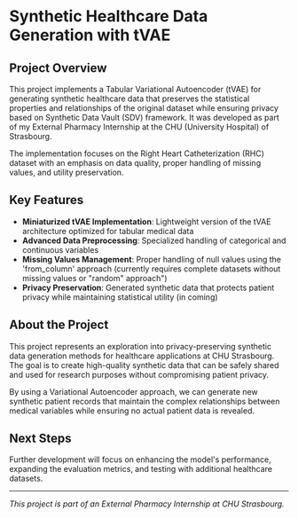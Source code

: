 # Synthetic Healthcare Data Generation with tVAE

## Project Overview

This project implements a Tabular Variational Autoencoder (tVAE) for generating synthetic healthcare data that preserves the statistical properties and relationships of the original dataset while ensuring privacy based on Synthetic Data Vault (SDV) framework. It was developed as part of my External Pharmacy Internship at the CHU (University Hospital) of Strasbourg.

The implementation focuses on the Right Heart Catheterization (RHC) dataset with an emphasis on data quality, proper handling of missing values, and utility preservation.

## Key Features

- **Miniaturized tVAE Implementation**: Lightweight version of the tVAE architecture optimized for tabular medical data
- **Advanced Data Preprocessing**: Specialized handling of categorical and continuous variables
- **Missing Values Management**: Proper handling of null values using the 'from_column' approach (currently requires complete datasets without missing values or "random" approach")
- **Privacy Preservation**: Generated synthetic data that protects patient privacy while maintaining statistical utility (in coming)

## About the Project

This project represents an exploration into privacy-preserving synthetic data generation methods for healthcare applications at CHU Strasbourg. The goal is to create high-quality synthetic data that can be safely shared and used for research purposes without compromising patient privacy.

By using a Variational Autoencoder approach, we can generate new synthetic patient records that maintain the complex relationships between medical variables while ensuring no actual patient data is revealed.

## Next Steps

Further development will focus on enhancing the model's performance, expanding the evaluation metrics, and testing with additional healthcare datasets.

---

*This project is part of an External Pharmacy Internship at CHU Strasbourg.*
